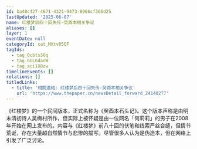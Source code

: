 ```yaml
---
id: ba40c427-4671-4321-9473-8966cf366d25
lastUpdated: '2025-06-07'
name: 红楼梦后四十回失传-癸酉本相关争议
aliases: []
layer: 1
eventDate: null
categoryId: cat_MXtv05QF
tagIds:
  - tag_Ocbts3Oq
  - tag_GULGdanW
  - tag_aci1X8zw
timelineEvents: []
relations: []
titledLinks:
  - title: '相關連結: 红楼梦后四十回失传-癸酉本相关争议'
    url: 'https://www.thepaper.cn/newsDetail_forward_24140277'
---
```

《红楼梦》的一个民间版本，正式名称为《癸酉本石头记》。这个版本声称是由明末清初诗人吴梅村所作，但实际上被怀疑是由一位网名「何莉莉」的男子在2008年开始在网上发布的。内容与《红楼梦》前八十回的伏笔和线索严丝合缝，但情节荒诞，存在大量超自然情节与悲惨的描写。尽管很多人认为是伪造本，但在网络上引发了广泛讨论。
